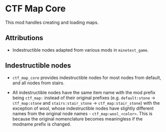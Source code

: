 # CTF Map Core

This mod handles creating and loading maps.

## Attributions

- Indestructible nodes adapted from various mods in `minetest_game`.

## Indestructible nodes

- `ctf_map_core` provides indestructible nodes for most nodes from default, and all nodes from
stairs.

- All indestructible nodes have the same item name with the mod prefix being `ctf_map:`
instead of their original prefixes (e.g. `default:stone` -> `ctf_map:stone` and
`stairs:stair_stone` -> `ctf_map:stair_stone`) with the exception of wool, whose
indestructible nodes have slightly different names from the original node names -
`ctf_map:wool_<color>`. This is because the original nomenclature becomes meaningless
if the modname prefix is changed.
